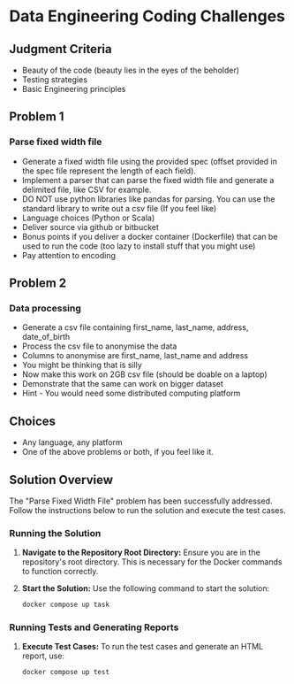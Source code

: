 # Data Engineering Coding Challenges

## Judgment Criteria

- Beauty of the code (beauty lies in the eyes of the beholder)
- Testing strategies
- Basic Engineering principles

## Problem 1

### Parse fixed width file

- Generate a fixed width file using the provided spec (offset provided in the spec file represent the length of each field).
- Implement a parser that can parse the fixed width file and generate a delimited file, like CSV for example.
- DO NOT use python libraries like pandas for parsing. You can use the standard library to write out a csv file (If you feel like)
- Language choices (Python or Scala)
- Deliver source via github or bitbucket
- Bonus points if you deliver a docker container (Dockerfile) that can be used to run the code (too lazy to install stuff that you might use)
- Pay attention to encoding

## Problem 2

### Data processing

- Generate a csv file containing first_name, last_name, address, date_of_birth
- Process the csv file to anonymise the data
- Columns to anonymise are first_name, last_name and address
- You might be thinking  that is silly
- Now make this work on 2GB csv file (should be doable on a laptop)
- Demonstrate that the same can work on bigger dataset
- Hint - You would need some distributed computing platform

## Choices

- Any language, any platform
- One of the above problems or both, if you feel like it.

## Solution Overview

The "Parse Fixed Width File" problem has been successfully addressed. Follow the instructions below to run the solution and execute the test cases.

### Running the Solution

1. **Navigate to the Repository Root Directory:**
   Ensure you are in the repository's root directory. This is necessary for the Docker commands to function correctly.

2. **Start the Solution:**
   Use the following command to start the solution:
   ```bash
   docker compose up task
   ```

### Running Tests and Generating Reports

1. **Execute Test Cases:**
   To run the test cases and generate an HTML report, use:
   ```bash
   docker compose up test
   ```
